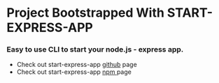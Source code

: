 # Project Bootstrapped With START-EXPRESS-APP

### Easy to use CLI to start your node.js - express app. <br>

- Check out start-express-app [github](https://github.com/draganpodrascanin/start-express-app) page
- Check out start-express-app [npm ](https://www.npmjs.com/package/start-express-app) page
